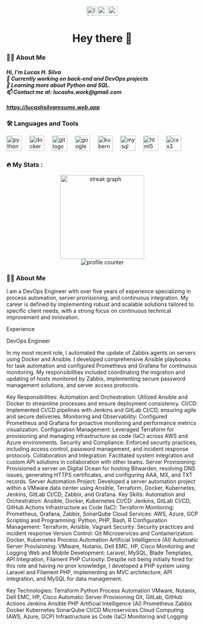 <div align="center">
  <a href="https://www.linkedin.com/in/lucashs-work/" target="_blank"><img src="https://img.shields.io/static/v1?message=LinkedIn&logo=linkedin&label=&color=0077B5&logoColor=white&labelColor=&style=for-the-badge" height="25" alt="linkedin logo" /></a>
  <a href="https://www.youtube.com/channel/UChynepRuZrknHfN-nNmQZFA" target="_blank"><img src="https://img.shields.io/static/v1?message=Youtube&logo=youtube&label=&color=FF0000&logoColor=white&labelColor=&style=for-the-badge" height="25" alt="youtube logo" /></a>
  <a href="mailto:lucashs.work@gmail.com"><img src="https://img.shields.io/badge/-Gmail-%23333?style=for-the-badge&logo=gmail&logoColor=white" height="25" alt="gmail logo" /></a>
</div>
<h1 align="center">Hey there 👋</h1>
<h3 align="left">👩‍💻  About Me</h3>
<h5 align="left">Hi, I'm Lucas H. Silva<br>🔭 Currently working on back-end and DevOps projects<br>🌱 Learning more about Python and SQL.<br>📫 Contact me at: lucashs.work@gmail.com<br><br><a href="https://lucashsilvaresume.web.app" target="_blank">https://lucashsilvaresume.web.app</a></h5>
<h3 align="left">🛠 Languages and Tools</h3>
<div align="left">
  <img src="https://cdn.jsdelivr.net/gh/devicons/devicon/icons/python/python-original.svg" height="40" alt="python logo" />
  <img width="12" />
  <img src="https://cdn.jsdelivr.net/gh/devicons/devicon/icons/docker/docker-plain-wordmark.svg" height="40" alt="docker logo" />
  <img width="12" />
  <img src="https://cdn.jsdelivr.net/gh/devicons/devicon/icons/git/git-original.svg" height="40" alt="git logo" />
  <img width="12" />
  <img src="https://cdn.jsdelivr.net/gh/devicons/devicon/icons/googlecloud/googlecloud-original.svg" height="40" alt="google cloud logo" />
  <img width="12" />
  <img src="https://cdn.jsdelivr.net/gh/devicons/devicon/icons/kubernetes/kubernetes-plain.svg" height="40" alt="kubernetes logo" />
  <img width="12" />
  <img src="https://cdn.jsdelivr.net/gh/devicons/devicon/icons/mysql/mysql-original.svg" height="40" alt="mysql logo" />
  <img width="12" />
  <img src="https://cdn.jsdelivr.net/gh/devicons/devicon/icons/html5/html5-original.svg" height="40" alt="html5 logo" />
  <img width="12" />
  <img src="https://cdn.jsdelivr.net/gh/devicons/devicon/icons/css3/css3-original.svg" height="40" alt="css3 logo" />
</div>
<h3 align="left">🔥   My Stats :</h3>
<div align="center">
  <img src="https://streak-stats.demolab.com?user=Lucas-Sana&locale=en&mode=daily&theme=dark&hide_border=false&border_radius=5&order=3" height="220" alt="streak graph" />
</div>
<div align="center">
  <img src="https://profile-counter.glitch.me/Lucas-Sana/count.svg?" alt="profile counter" />
</div>
<h3 align="left">👩‍💻 About Me</h3>
I am a DevOps Engineer with over five years of experience specializing in process automation, server provisioning, and continuous integration. My career is defined by implementing robust and scalable solutions tailored to specific client needs, with a strong focus on continuous technical improvement and innovation.

Experience

DevOps Engineer

In my most recent role, I automated the update of Zabbix agents on servers using Docker and Ansible. I developed comprehensive Ansible playbooks for task automation and configured Prometheus and Grafana for continuous monitoring. My responsibilities included coordinating the migration and updating of hosts monitored by Zabbix, implementing secure password management solutions, and server access protocols.

Key Responsibilities:
Automation and Orchestration: Utilized Ansible and Docker to streamline processes and ensure deployment consistency.
CI/CD: Implemented CI/CD pipelines with Jenkins and GitLab CI/CD, ensuring agile and secure deliveries.
Monitoring and Observability: Configured Prometheus and Grafana for proactive monitoring and performance metrics visualization.
Configuration Management: Leveraged Terraform for provisioning and managing infrastructure as code (IaC) across AWS and Azure environments.
Security and Compliance: Enforced security practices, including access control, password management, and incident response protocols.
Collaboration and Integration: Facilitated system integration and custom API solutions in collaboration with other teams.
Server Provisioning: Provisioned a server on Digital Ocean for hosting Bitwarden, resolving DNS issues, generating HTTPS certificates, and configuring AAA, MX, and TXT records.
Server Automation Project: Developed a server automation project within a VMware data center using Ansible, Terraform, Docker, Kubernetes, Jenkins, GitLab CI/CD, Zabbix, and Grafana.
Key Skills:
Automation and Orchestration: Ansible, Docker, Kubernetes
CI/CD: Jenkins, GitLab CI/CD, GitHub Actions
Infrastructure as Code (IaC): Terraform
Monitoring: Prometheus, Grafana, Zabbix, SonarQube
Cloud Services: AWS, Azure, GCP
Scripting and Programming: Python, PHP, Bash, R
Configuration Management: Terraform, Ansible, Vagrant
Security: Security practices and incident response
Version Control: Git
Microservices and Containerization: Docker, Kubernetes
Process Automation
Artificial Intelligence (AI)
Automatic Server Provisioning: VMware, Nutanix, Dell EMC, HP, Cisco
Monitoring and Logging
Web and Mobile Development: Laravel, MySQL, Blade Templates, API Integration, Filament PHP
Curiosity:
Despite not being initially hired for this role and having no prior knowledge, I developed a PHP system using Laravel and Filament PHP, implementing an MVC architecture, API integration, and MySQL for data management.

Key Technologies:
Terraform
Python
Process Automation
VMware, Nutanix, Dell EMC, HP, Cisco
Automatic Server Provisioning
Git, GitLab, GitHub Actions
Jenkins
Ansible
PHP
Artificial Intelligence (AI)
Prometheus
Zabbix
Docker
Kubernetes
SonarQube
CI/CD
Microservices
Cloud Computing (AWS, Azure, GCP)
Infrastructure as Code (IaC)
Monitoring and Logging
